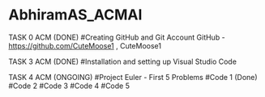 # AbhiramAS_ACMAI
TASK 0 ACM (DONE)
#Creating GitHub and Git Account
GitHub - https://github.com/CuteMoose1 , CuteMoose1

TASK 3 ACM (DONE)
#Installation and setting up Visual Studio Code

TASK 4 ACM (ONGOING)
#Project Euler - First 5 Problems
#Code 1 (Done)
#Code 2
#Code 3
#Code 4
#Code 5


